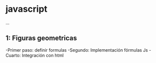 # javascript

...

## 1: Figuras geometricas

-Primer paso: definir formulas
-Segundo: Implementación fórmulas Js
-Cuarto: Integración con html